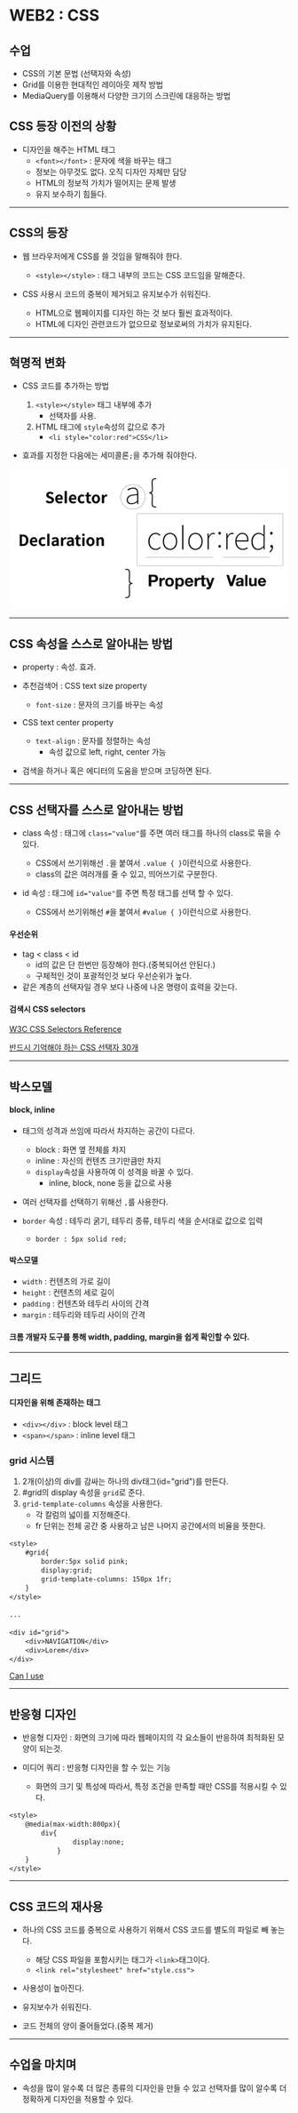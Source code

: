 # WEB2 : CSS

## 수업

- CSS의 기본 문법 (선택자와 속성)
- Grid를 이용한 현대적인 레이아웃 제작 방법
- MediaQuery를 이용해서 다양한 크기의 스크린에 대응하는 방법


## CSS 등장 이전의 상황

- 디자인을 해주는 HTML 태그
    - ```<font></font>``` : 문자에 색을 바꾸는 태그
    - 정보는 아무것도 없다. 오직 디자인 자체만 담당
    - HTML의 정보적 가치가 떨어지는 문제 발생
    - 유지 보수하기 힘들다.

-----------------------------

## CSS의 등장

- 웹 브라우저에게 CSS를 쓸 것임을 말해줘야 한다.
    - ```<style></style>``` : 태그 내부의 코드는 CSS 코드임을 말해준다.

- CSS 사용시 코드의 중복이 제거되고 유지보수가 쉬워진다.
    - HTML으로 웹페이지를 디자인 하는 것 보다 훨씬 효과적이다.
    - HTML에 디자인 관련코드가 없으므로 정보로써의 가치가 유지된다.

-----------------------------

## 혁명적 변화

- CSS 코드를 추가하는 방법
    1.  ```<style></style>``` 태그 내부에 추가
        - 선택자를 사용.
    2. HTML 태그에 ```style```속성의 값으로 추가
        - ```<li style="color:red">CSS</li>```

- 효과를 지정한 다음에는 세미콜론```;```을 추가해 줘야한다.

![](./img/img5/1.png)

-----------------------------

## CSS 속성을 스스로 알아내는 방법

- property : 속성. 효과.

- 추천검색어 : CSS text size property
    - ```font-size``` : 문자의 크기를 바꾸는 속성

- CSS text center property
    - ```text-align``` : 문자를 정렬하는 속성
        - 속성 값으로 left, right, center 가능

- 검색을 하거나 혹은 에디터의 도움을 받으며 코딩하면 된다. 

-----------------------------

## CSS 선택자를 스스로 알아내는 방법

- class 속성 : 태그에 ```class="value"```를 주면 여러 태그를 하나의 class로 묶을 수 있다.
    - CSS에서 쓰기위해선 ```.```을 붙여서 ```.value { }```이런식으로 사용한다.
    - class의 값은 여러개를 줄 수 있고, 띄어쓰기로 구분한다.
    

- id 속성 : 태그에 ```id="value"```를 주면 특정 태그를 선택 할 수 있다.
    - CSS에서 쓰기위해선 ```#```을 붙여서 ```#value { }```이런식으로 사용한다.

#### 우선순위
- tag < class < id
    - id의 값은 단 한번만 등장해야 한다.(중복되어선 안된다.)
    - 구체적인 것이 포괄적인것 보다 우선순위가 높다.
- 같은 계층의 선택자일 경우 보다 나중에 나온 명령이 효력을 갖는다.

#### 검색시 CSS selectors
[W3C CSS Selectors Reference](https://www.w3schools.com/cssref/css_selectors.asp)

[반드시 기억해야 하는 CSS 선택자 30개](https://code.tutsplus.com/ko/tutorials/the-30-css-selectors-you-must-memorize--net-16048)



-----------------------------

## 박스모델

#### block, inline
- 태그의 성격과 쓰임에 따라서 차지하는 공간이 다르다.
    - block : 화면 옆 전체를 차지
    - inline : 자신의 컨텐츠 크기만큼만 차지
    - ```display```속성을 사용하여 이 성격을 바꿀 수 있다.
        - inline, block, none 등을 값으로 사용

- 여러 선택자를 선택하기 위해선 ```,```를 사용한다.
- ```border``` 속성 : 테두리 굵기, 테두리 종류, 테두리 색을 순서대로 값으로 입력
    - ```border : 5px solid red;```

#### 박스모델
- ```width``` : 컨텐츠의 가로 길이
- ```height``` : 컨텐츠의 세로 길이
- ```padding``` : 컨텐츠와 테두리 사이의 간격
- ```margin``` : 테두리와 테두리 사이의 간격

#### 크롬 개발자 도구를 통해 width, padding, margin을 쉽게 확인할 수 있다.


-----------------------------

## 그리드

#### 디자인을 위해 존재하는 태그
- ```<div></div>``` : block level 태그
- ```<span></span>``` : inline level 태그

### grid 시스템
1. 2개(이상)의 div를 감싸는 하나의 div태그(id="grid")를 만든다.
2. #grid의 display 속성을 ```grid```로 준다.
3. ```grid-template-columns``` 속성을 사용한다.
    - 각 칼럼의 넓이를 지정해준다.
    - fr 단위는 전체 공간 중 사용하고 남은 나머지 공간에서의 비율을 뜻한다.

```
<style>
    #grid{
        border:5px solid pink;
        display:grid;
        grid-template-columns: 150px 1fr;
    }
</style>

...

<div id="grid">
    <div>NAVIGATION</div>
    <div>Lorem</div>
</div>
```

[Can I use](https://caniuse.com/)

-----------------------------

## 반응형 디자인

- 반응형 디자인 : 화면의 크기에 따라 웹페이지의 각 요소들이 반응하여 최적화된 모양이 되는것.

- 미디어 쿼리 : 반응형 디자인을 할 수 있는 기능
    - 화면의 크기 및 특성에 따라서, 특정 조건을 만족할 때만 CSS를 적용시킬 수 있다.
```
<style>
    @media(max-width:800px){
        div{
                display:none;
            }
    }
</style>
```

-----------------------------

## CSS 코드의 재사용

- 하나의 CSS 코드를 중복으로 사용하기 위해서 CSS 코드를 별도의 파일로 빼 놓는다.
    - 해당 CSS 파일을 포함시키는 태그가 ```<link>```태그이다.
    - ```<link rel="stylesheet" href="style.css">```

- 사용성이 높아진다.
- 유지보수가 쉬워진다.
- 코드 전체의 양이 줄어들었다.(중복 제거)

-----------------------------

## 수업을 마치며

- 속성을 많이 알수록 더 많은 종류의 디자인을 만들 수 있고 선택자를 많이 알수록 더 정확하게 디자인을 적용할 수 있다.